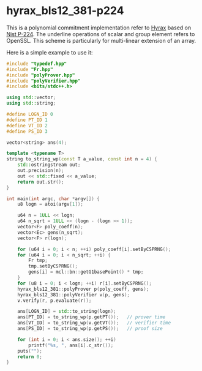 # hyrax_bls12_381-p224
This is a polynomial commitment implementation refer to [Hyrax](https://eprint.iacr.org/2017/1132.pdf) based on [Nist P-224](https://static.googleusercontent.com/media/research.google.com/zh-CN//pubs/archive/37376.pdf). The underline operations of scalar and group element refers to OpenSSL.
This scheme is particularly for multi-linear extension of an array.

Here is a simple example to use it:
``` C++
#include "typedef.hpp"
#include "Fr.hpp"
#include "polyProver.hpp"
#include "polyVerifier.hpp"
#include <bits/stdc++.h>

using std::vector;
using std::string;

#define LOGN_ID 0
#define PT_ID 1
#define VT_ID 2
#define PS_ID 3

vector<string> ans(4);

template <typename T>
string to_string_wp(const T a_value, const int n = 4) {
    std::ostringstream out;
    out.precision(n);
    out << std::fixed << a_value;
    return out.str();
}

int main(int argc, char *argv[]) {
    u8 logn = atoi(argv[1]);

    u64 n = 1ULL << logn;
    u64 n_sqrt = 1ULL << (logn - (logn >> 1));
    vector<F> poly_coeff(n);
    vector<Ec> gens(n_sqrt);
    vector<F> r(logn);

    for (u64 i = 0; i < n; ++i) poly_coeff[i].setByCSPRNG();
    for (u64 i = 0; i < n_sqrt; ++i) {
        Fr tmp;
        tmp.setByCSPRNG();
        gens[i] = mcl::bn::getG1basePoint() * tmp;
    }
    for (u8 i = 0; i < logn; ++i) r[i].setByCSPRNG();
    hyrax_bls12_381::polyProver p(poly_coeff, gens);
    hyrax_bls12_381::polyVerifier v(p, gens);
    v.verify(r, p.evaluate(r));

    ans[LOGN_ID] = std::to_string(logn);
    ans[PT_ID] = to_string_wp(p.getPT());   // prover time
    ans[VT_ID] = to_string_wp(v.getVT());   // verifier time
    ans[PS_ID] = to_string_wp(p.getPS());   // proof size

    for (int i = 0; i < ans.size(); ++i)
        printf("%s, ", ans[i].c_str());
    puts("");
    return 0;
}
```
